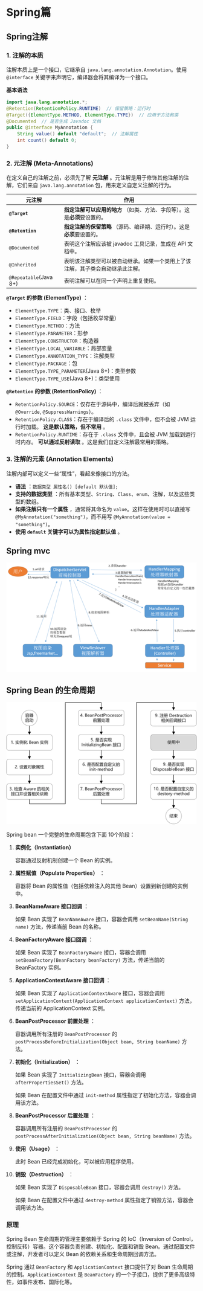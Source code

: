 # Spring篇

## Spring注解

### 1. 注解的本质

注解本质上是一个接口，它继承自 `java.lang.annotation.Annotation`。使用 `@interface` 关键字来声明它，编译器会将其编译为一个接口。

**基本语法**

```java
import java.lang.annotation.*;
@Retention(RetentionPolicy.RUNTIME)  // 保留策略：运行时
@Target({ElementType.METHOD, ElementType.TYPE})  // 应用于方法和类
@Documented  // 是否生成 Javadoc 文档
public @interface MyAnnotation {
    String value() default "default";  // 注解属性
    int count() default 0;
}
```

### 2. 元注解 (Meta-Annotations)

在定义自己的注解之前，必须先了解 **元注解** 。元注解是用于修饰其他注解的注解，它们来自 `java.lang.annotation` 包，用来定义自定义注解的行为。

| 元注解                   | 作用                                                                                  |
| ------------------------ | ------------------------------------------------------------------------------------- |
| **`@Target`**    | **指定注解可以应用的地方** （如类、方法、字段等）。这是**必须**要设置的。 |
| **`@Retention`** | **指定注解的保留策略** （源码、编译期、运行时）。这是**必须**要设置的。   |
| `@Documented`          | 表明这个注解应该被 javadoc 工具记录，生成在 API 文档中。                              |
| `@Inherited`           | 表明该注解类型可以被自动继承。如果一个类用上了该注解，其子类会自动继承此注解。        |
| `@Repeatable`(Java 8+) | 表明注解可以在同一个声明上重复使用。                                                  |

 **`@Target` 的参数 (ElementType)** ：

* `ElementType.TYPE`：类、接口、枚举
* `ElementType.FIELD`：字段（包括枚举常量）
* `ElementType.METHOD`：方法
* `ElementType.PARAMETER`：形参
* `ElementType.CONSTRUCTOR`：构造器
* `ElementType.LOCAL_VARIABLE`：局部变量
* `ElementType.ANNOTATION_TYPE`：注解类型
* `ElementType.PACKAGE`：包
* `ElementType.TYPE_PARAMETER`(Java 8+)：类型参数
* `ElementType.TYPE_USE`(Java 8+)：类型使用

 **`@Retention` 的参数 (RetentionPolicy)** ：

* `RetentionPolicy.SOURCE`：仅存在于源码中，编译后就被丢弃（如 `@Override`, `@SuppressWarnings`）。
* `RetentionPolicy.CLASS`：存在于编译后的 `.class` 文件中，但不会被 JVM 运行时加载。 **这是默认策略，但不常用** 。
* `RetentionPolicy.RUNTIME`：存在于 `.class` 文件中，且会被 JVM 加载到运行时内存。 **可以通过反射读取** 。这是我们自定义注解最常用的策略。

### 3. 注解的元素 (Annotation Elements)

注解内部可以定义一些“属性”，看起来像接口的方法。

* **语法** ：`数据类型 属性名() [default 默认值];`
* **支持的数据类型** ：所有基本类型、`String`、`Class`、`enum`、注解，以及这些类型的数组。
* **如果注解只有一个属性** ，通常将其命名为 `value`。这样在使用时可以直接写 `@MyAnnotation("something")`，而不用写 `@MyAnnotation(value = "something")`。
* **使用 `default` 关键字可以为属性指定默认值** 。


## Spring mvc

![1757599146948](assets/1757599146948.png)

## Spring Bean 的生命周期

![1757742753489](assets/1757742753489.png)

Spring bean 一个完整的生命周期包含下面 10个阶段：

1. **实例化（Instantiation）**

   容器通过反射机制创建一个 Bean 的实例。
2. **属性赋值（Populate Properties）** ：

   容器将 Bean 的属性值（包括依赖注入的其他 Bean）设置到新创建的实例中。
3. **BeanNameAware 接口回调** ：

   如果 Bean 实现了 `BeanNameAware` 接口，容器会调用 `setBeanName(String name)` 方法，传递当前 Bean 的名称。
4. **BeanFactoryAware 接口回调** ：

   如果 Bean 实现了 `BeanFactoryAware` 接口，容器会调用 `setBeanFactory(BeanFactory beanFactory)` 方法，传递当前的 BeanFactory 实例。
5. **ApplicationContextAware 接口回调** ：

   如果 Bean 实现了 `ApplicationContextAware` 接口，容器会调用 `setApplicationContext(ApplicationContext applicationContext)` 方法，传递当前的 ApplicationContext 实例。
6. **BeanPostProcessor 前置处理** ：

   容器调用所有注册的 `BeanPostProcessor` 的 `postProcessBeforeInitialization(Object bean, String beanName)` 方法。
7. **初始化（Initialization）** ：

   如果 Bean 实现了 `InitializingBean` 接口，容器会调用 `afterPropertiesSet()` 方法。

   如果 Bean 在配置文件中通过 `init-method` 属性指定了初始化方法，容器会调用该方法。
8. **BeanPostProcessor 后置处理** ：

   容器调用所有注册的 `BeanPostProcessor` 的 `postProcessAfterInitialization(Object bean, String beanName)` 方法。
9. **使用（Usage）** ：

   此时 Bean 已经完成初始化，可以被应用程序使用。
10. **销毁（Destruction）** ：

    如果 Bean 实现了 `DisposableBean` 接口，容器会调用 `destroy()` 方法。

    如果 Bean 在配置文件中通过 `destroy-method` 属性指定了销毁方法，容器会调用该方法。

### 原理

Spring Bean 生命周期的管理主要依赖于 Spring 的 IoC（Inversion of Control，控制反转）容器。这个容器负责创建、初始化、配置和销毁 Bean。通过配置文件或注解，开发者可以定义 Bean 的依赖关系和生命周期回调方法。

Spring 通过 `BeanFactory` 和 `ApplicationContext` 接口提供了对 Bean 生命周期的控制。`ApplicationContext` 是 `BeanFactory` 的一个子接口，提供了更多高级特性，如事件发布、国际化等。
